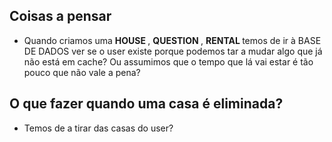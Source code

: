 ## Coisas a pensar

- Quando criamos uma <b> HOUSE </b>, <b> QUESTION </b>, <b> RENTAL </b> temos de ir à BASE DE DADOS ver se o user existe porque podemos tar a mudar
  algo que já não está em cache? Ou assumimos que o tempo que lá vai estar é tão pouco que não vale a pena?

## O que fazer quando uma casa é eliminada?

- Temos de a tirar das casas do user?